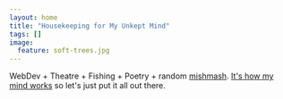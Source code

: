```yaml
---
layout: home
title: "Housekeeping for My Unkept Mind"
tags: []
image:
  feature: soft-trees.jpg
---
```

WebDev + Theatre + Fishing + Poetry + random [mishmash](http://www.merriam-webster.com/dictionary/mishmash). [It's how my mind works](/about) so let's just put it all out there.
